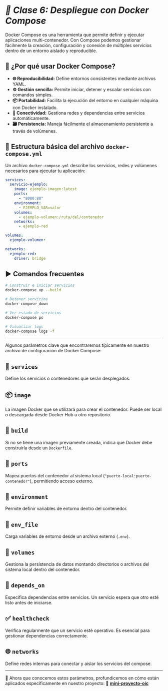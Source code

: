 # ***🚀 Clase 6: Despliegue con Docker Compose***
Docker Compose es una herramienta que permite definir y ejecutar aplicaciones multi-contenedor. Con Compose podemos gestionar fácilmente la creación, configuración y conexión de múltiples servicios dentro de un entorno aislado y reproducible.

## 🔧 ¿Por qué usar Docker Compose?

- **🌐 Reproducibilidad:** Define entornos consistentes mediante archivos YAML.
- **⚙️ Gestión sencilla:** Permite iniciar, detener y escalar servicios con comandos simples.
- **📦 Portabilidad:** Facilita la ejecución del entorno en cualquier máquina con Docker instalado.
- **🔗 Conectividad:** Gestiona redes y dependencias entre servicios automáticamente.
- **🗃️ Persistencia:** Maneja fácilmente el almacenamiento persistente a través de volúmenes.

## 📄 Estructura básica del archivo `docker-compose.yml`

Un archivo `docker-compose.yml` describe los servicios, redes y volúmenes necesarios para ejecutar tu aplicación:

```yaml
services:
  servicio-ejemplo:
    image: ejemplo-imagen:latest
    ports:
      - "8080:80"
    environment:
      - EJEMPLO_VAR=valor
    volumes:
      - ejemplo-volumen:/ruta/del/contenedor
    networks:
      - ejemplo-red

volumes:
  ejemplo-volumen:

networks:
  ejemplo-red:
    driver: bridge
```

## ▶️ Comandos frecuentes

```bash
# Construir e iniciar servicios
docker-compose up --build

# Detener servicios
docker-compose down

# Ver estado de servicios
docker-compose ps

# Visualizar logs
docker-compose logs -f
```

---

Algunos parámetros clave que encontraremos típicamente en nuestro archivo de configuración de Docker Compose:

## 🐳 `services`
Define los servicios o contenedores que serán desplegados.

## 📦 `image`
La imagen Docker que se utilizará para crear el contenedor. Puede ser local o descargada desde Docker Hub u otro repositorio.

## 🔨 `build`
Si no se tiene una imagen previamente creada, indica que Docker debe construirla desde un `Dockerfile`.

## 🚪 `ports`
Mapea puertos del contenedor al sistema local (`"puerto-local:puerto-contenedor"`), permitiendo acceso externo.

## 🌱 `environment`
Permite definir variables de entorno dentro del contenedor.

## 📄 `env_file`
Carga variables de entorno desde un archivo externo (`.env`).

## 💾 `volumes`
Gestiona la persistencia de datos montando directorios o archivos del sistema local dentro del contenedor.

## 🔗 `depends_on`
Especifica dependencias entre servicios. Un servicio espera que otro esté listo antes de iniciarse.

## ✅ `healthcheck`
Verifica regularmente que un servicio esté operativo. Es esencial para gestionar dependencias correctamente.

## 🌐 `networks`
Define redes internas para conectar y aislar los servicios del compose.

---

📌 Ahora que conocemos estos parámetros, profundicemos en cómo están aplicados específicamente en nuestro proyecto: 🔗 **[mini-proyecto-oic](https://github.com/lacamposm/mini-proyecto-oic)**
